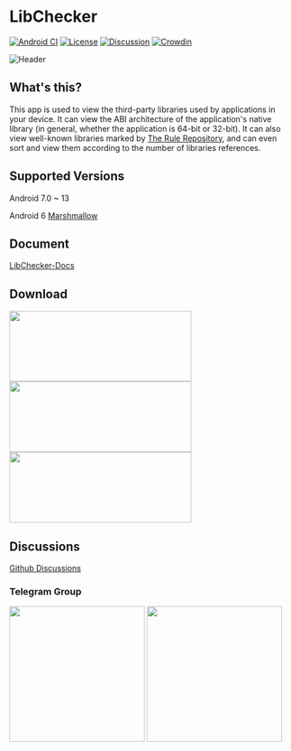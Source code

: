 # LibChecker

[![Android CI](https://github.com/zhaobozhen/LibChecker/actions/workflows/android.yml/badge.svg)](https://github.com/zhaobozhen/LibChecker/actions/workflows/android.yml)
[![License](https://img.shields.io/github/license/zhaobozhen/LibChecker?label=License)](https://choosealicense.com/licenses/apache-2.0/)
[![Discussion](https://img.shields.io/badge/Telegram-Group-blue.svg?logo=telegram)](https://t.me/libcheckerr)
[![Crowdin](https://badges.crowdin.net/libchecker/localized.svg)](https://crowdin.com/project/libchecker)

![Header](./source/header.png)

## What's this?
This app is used to view the third-party libraries used by applications in your device. It can view the ABI architecture of the application's native library (in general, whether the application is 64-bit or 32-bit). It can also view well-known libraries marked by [The Rule Repository](https://github.com/LibChecker/LibChecker-Rules), and can even sort and view them according to the number of libraries references.

## Supported Versions
Android 7.0 ~ 13

Android 6 [Marshmallow](https://github.com/zhaobozhen/LibChecker/tree/marshmallow)

## Document
[LibChecker-Docs](https://github.com/LibChecker/LibChecker-Docs)

## Download
[<img src="/source/coolapk-badge.png" width="323" height="125" />](https://www.coolapk.com/apk/com.absinthe.libchecker)
[<img src="/source/google-play-badge.png" width="323" height="125" />](https://play.google.com/store/apps/details?id=com.absinthe.libchecker)
[<img src="https://fdroid.gitlab.io/artwork/badge/get-it-on.png" width="323" height="125" />](https://f-droid.org/packages/com.absinthe.libchecker/)

## Discussions
[Github Discussions](https://github.com/zhaobozhen/LibChecker/discussions)

### Telegram Group
<img src="/source/tg_group_dark.png#gh-dark-mode-only" width="240" height="240" />
<img src="/source/tg_group_light.png#gh-light-mode-only" width="240" height="240" />
